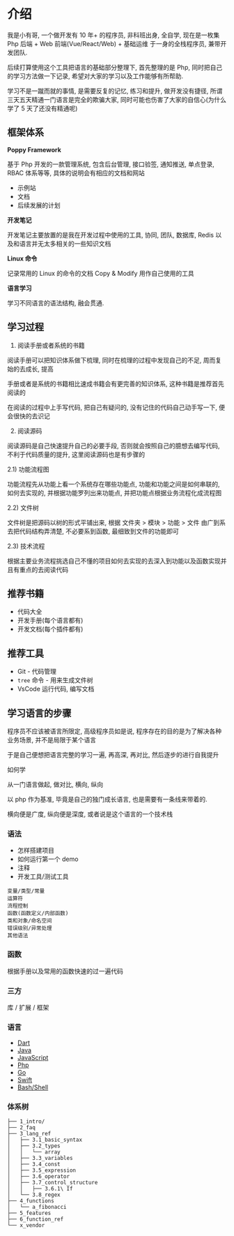 # 介绍

我是小有哥, 一个做开发有 10 年+ 的程序员, 非科班出身, 全自学, 现在是一枚集 Php 后端 + Web 前端(Vue/React/Web) + 基础运维 于一身的全栈程序员, 兼带开发团队.

后续打算使用这个工具把语言的基础部分整理下, 首先整理的是 Php, 同时把自己的学习方法做一下记录, 希望对大家的学习以及工作能够有所帮助.

学习不是一蹴而就的事情, 是需要反复的记忆, 练习和提升, 做开发没有捷径, 所谓三天五天精通一门语言是完全的欺骗大家, 同时可能也伤害了大家的自信心(为什么学了 5 天了还没有精通呢)

## 框架体系

**Poppy Framework**

基于 Php 开发的一款管理系统, 包含后台管理, 接口验签, 通知推送, 单点登录, RBAC 体系等等, 具体的说明会有相应的文档和网站

-   示例站
-   文档
-   后续发展的计划

**开发笔记**

开发笔记主要放置的是我在开发过程中使用的工具, 协同, 团队, 数据库, Redis 以及和语言并无太多相关的一些知识文档

**Linux 命令**

记录常用的 Linux 的命令的文档 Copy & Modify 用作自己使用的工具

**语言学习**

学习不同语言的语法结构, 融会贯通.

## 学习过程

1. 阅读手册或者系统的书籍

阅读手册可以把知识体系做下梳理, 同时在梳理的过程中发现自己的不足, 周而复始的去成长, 提高

手册或者是系统的书籍相比速成书籍会有更完善的知识体系, 这种书籍是推荐首先阅读的

在阅读的过程中上手写代码, 把自己有疑问的, 没有记住的代码自己动手写一下, 便会很快的去识记

2. 阅读源码

阅读源码是自己快速提升自己的必要手段, 否则就会按照自己的臆想去编写代码, 不利于代码质量的提升, 这里阅读源码也是有步骤的

2.1) 功能流程图

功能流程先从功能上看一个系统存在哪些功能点, 功能和功能之间是如何串联的, 如何去实现的, 并根据功能罗列出来功能点, 并把功能点根据业务流程化成流程图

2.2) 文件树

文件树是把源码以树的形式平铺出来, 根据 文件夹 > 模块 > 功能 > 文件 由广到系去把代码结构弄清楚, 不必要系到函数, 最细致到文件的功能即可

2.3) 技术流程

根据主要业务流程挑选自己不懂的项目如何去实现的去深入到功能以及函数实现并且有重点的去阅读代码

## 推荐书籍

-   代码大全
-   开发手册(每个语言都有)
-   开发文档(每个插件都有)

## 推荐工具

-   Git - 代码管理
-   `tree` 命令 - 用来生成文件树
-   VsCode 运行代码, 编写文档

## 学习语言的步骤

程序员不应该被语言所限定, 高级程序员如是说, 程序存在的目的是为了解决各种业务场景, 并不是局限于某个语言

于是自己便想把语言完整的学习一遍, 再高深, 再对比, 然后逐步的进行自我提升

如何学

从一门语言做起, 做对比, 横向, 纵向

以 php 作为基准, 毕竟是自己的独门成长语言, 也是需要有一条线来带着的.

横向便是广度, 纵向便是深度, 或者说是这个语言的一个技术栈

### 语法

-   怎样搭建项目
-   如何运行第一个 demo
-   注释
-   开发工具/测试工具

```text:no-line-numbers
变量/类型/常量
运算符
流程控制
函数(函数定义/内部函数)
类和对象/命名空间
错误级别/异常处理
其他语法
```

### 函数

根据手册以及常用的函数快速的过一遍代码

### 三方

库 / 扩展 / 框架

### 语言

-   [Dart](https://dart.dev/)
-   [Java](https://docs.oracle.com/en/java/index.html)
-   [JavaScript](https://developer.mozilla.org/zh-CN/docs/Web/JavaScript)
-   [Php](https://www.php.net/docs.php)
-   [Go](https://golang.org/doc/)
-   [Swift](https://swift.org/documentation/)
-   [Bash/Shell](https://www.gnu.org/software/bash/manual/html_node/index.html)

### 体系树

```text:no-line-numbers
├── 1_intro/
├── 2_faq
├── 3_lang_ref
│   ├── 3.1_basic_syntax
│   ├── 3.2_types
│   │   └── array
│   ├── 3.3_variables
│   ├── 3.4_const
│   ├── 3.5_expression
│   ├── 3.6_operator
│   ├── 3.7_control_structure
│   │   ├── 3.6.1\ If
│   └── 3.8_regex
├── 4_functions
│   └── a_fibonacci
├── 5_features
├── 6_function_ref
└── x_vendor
```
